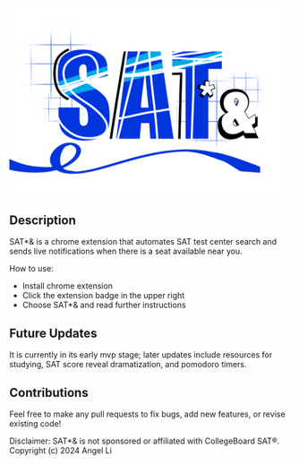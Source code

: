 ![logo3](assets/logo3.png)
## Description
SAT*& is a chrome extension that automates SAT test center search and sends live notifications when there is a seat available near you. 

How to use:
- Install chrome extension
- Click the extension badge in the upper right
- Choose SAT*& and read further instructions

## Future Updates
It is currently in its early mvp stage; later updates include resources for studying, SAT score reveal dramatization, and pomodoro timers.

## Contributions
Feel free to make any pull requests to fix bugs, add new features, or revise existing code!

Disclaimer: SAT*& is not sponsored or affiliated with CollegeBoard SAT®. Copyright (c) 2024 Angel Li